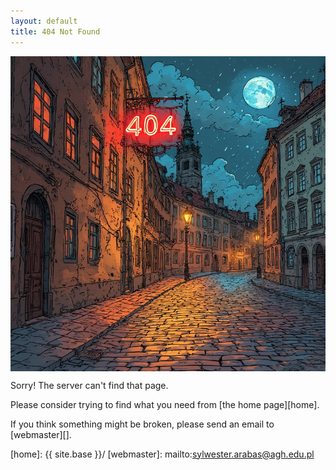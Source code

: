 ```yaml
---
layout: default
title: 404 Not Found
---
```

<img align="center" src="/img/404.jpg" alt="journal club" class="pic" />

Sorry! The server can't find that page.

Please consider trying to find what you need from [the home page][home].

If you think something might be broken, please send an email to [webmaster][].

[home]: {{ site.base }}/
[webmaster]: mailto:sylwester.arabas@agh.edu.pl
